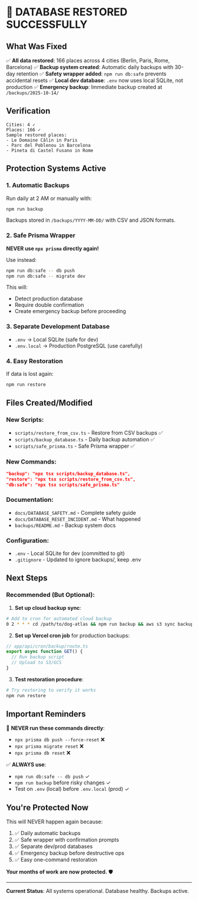 # 🎉 DATABASE RESTORED SUCCESSFULLY

## What Was Fixed

✅ **All data restored**: 166 places across 4 cities (Berlin, Paris, Rome, Barcelona)
✅ **Backup system created**: Automatic daily backups with 30-day retention
✅ **Safety wrapper added**: `npm run db:safe` prevents accidental resets
✅ **Local dev database**: `.env` now uses local SQLite, not production
✅ **Emergency backup**: Immediate backup created at `/backups/2025-10-14/`

## Verification

```
Cities: 4 ✓
Places: 166 ✓
Sample restored places:
- Le Domaine Câlin in Paris
- Parc del Poblenou in Barcelona  
- Pineta di Castel Fusano in Rome
```

## Protection Systems Active

### 1. Automatic Backups
Run daily at 2 AM or manually with:
```bash
npm run backup
```

Backups stored in `/backups/YYYY-MM-DD/` with CSV and JSON formats.

### 2. Safe Prisma Wrapper
**NEVER use `npx prisma` directly again!**

Use instead:
```bash
npm run db:safe -- db push
npm run db:safe -- migrate dev
```

This will:
- Detect production database
- Require double confirmation
- Create emergency backup before proceeding

### 3. Separate Development Database
- `.env` → Local SQLite (safe for dev)
- `.env.local` → Production PostgreSQL (use carefully)

### 4. Easy Restoration
If data is lost again:
```bash
npm run restore
```

## Files Created/Modified

### New Scripts:
- `scripts/restore_from_csv.ts` - Restore from CSV backups ✅
- `scripts/backup_database.ts` - Daily backup automation ✅
- `scripts/safe_prisma.ts` - Safe Prisma wrapper ✅

### New Commands:
```json
"backup": "npx tsx scripts/backup_database.ts",
"restore": "npx tsx scripts/restore_from_csv.ts",
"db:safe": "npx tsx scripts/safe_prisma.ts"
```

### Documentation:
- `docs/DATABASE_SAFETY.md` - Complete safety guide
- `docs/DATABASE_RESET_INCIDENT.md` - What happened
- `backups/README.md` - Backup system docs

### Configuration:
- `.env` - Local SQLite for dev (committed to git)
- `.gitignore` - Updated to ignore backups/, keep .env

## Next Steps

### Recommended (But Optional):

1. **Set up cloud backup sync**:
```bash
# Add to cron for automated cloud backup
0 2 * * * cd /path/to/dog-atlas && npm run backup && aws s3 sync backups/ s3://your-bucket/
```

2. **Set up Vercel cron job** for production backups:
```javascript
// app/api/cron/backup/route.ts
export async function GET() {
  // Run backup script
  // Upload to S3/GCS
}
```

3. **Test restoration procedure**:
```bash
# Try restoring to verify it works
npm run restore
```

## Important Reminders

🚨 **NEVER run these commands directly**:
- `npx prisma db push --force-reset` ❌
- `npx prisma migrate reset` ❌
- `npx prisma db reset` ❌

✅ **ALWAYS use**:
- `npm run db:safe -- db push` ✓
- `npm run backup` before risky changes ✓
- Test on `.env` (local) before `.env.local` (prod) ✓

## You're Protected Now

This will NEVER happen again because:

1. ✅ Daily automatic backups
2. ✅ Safe wrapper with confirmation prompts
3. ✅ Separate dev/prod databases
4. ✅ Emergency backup before destructive ops
5. ✅ Easy one-command restoration

**Your months of work are now protected.** 🛡️

---

**Current Status**: All systems operational. Database healthy. Backups active.

